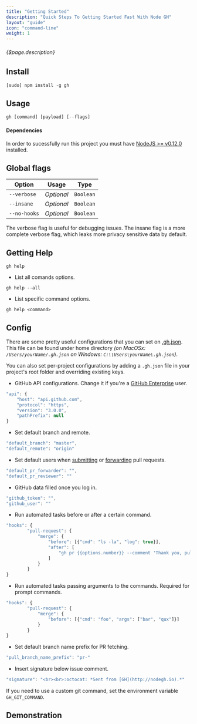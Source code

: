 ```yaml
---
title: "Getting Started"
description: "Quick Steps To Getting Started Fast With Node GH"
layout: "guide"
icon: "command-line"
weight: 1
---
```


###### {$page.description}

<article id="1">

## Install

```javascript
[sudo] npm install -g gh
```

</article>


<article id="2">

## Usage

```javascript
gh [command] [payload] [--flags]
```

#### Dependencies

In order to sucessfully run this project you must have [NodeJS >= v0.12.0](http://nodejs.org/dist/v0.12.0/) installed.
</article>


<article id="3">

## Global flags

Option            | Usage        | Type
---               | ---          | ---
`--verbose`    | *Optional*   | `Boolean`
`--insane`     | *Optional*   | `Boolean`
`--no-hooks`    | *Optional*   | `Boolean`

The verbose flag is useful for debugging issues.
The insane flag is a more complete verbose flag, which leaks more privacy sensitive data by default.
</article>


<article id="4">

## Getting Help

```shell
gh help
```

* List all comands options.

```shell
gh help --all
```

* List specific command options.

```shell
gh help <command>
```
</article>


<article id="5">

## Config

There are some pretty useful configurations that you can set on [.gh.json](https://github.com/node-gh/gh/blob/master/default.gh.json).
This file can be found under home directory *(on MacOSx: `/Users/yourName/.gh.json` on Windows: `C:\\Users\yourName\.gh.json`)*.

You can also set per-project configurations by adding a `.gh.json` file in your project's root folder and overriding existing keys.

* GitHub API configurations. Change it if you're a [GitHub Enterprise](https://enterprise.github.com/) user.

```javascript
"api": {
    "host": "api.github.com",
    "protocol": "https",
    "version": "3.0.0",
    "pathPrefix": null
}
```

* Set default branch and remote.

```javascript
"default_branch": "master",
"default_remote": "origin"
```

* Set default users when [submitting](#7-submit) or [forwarding](#5-forward) pull requests.

```javascript
"default_pr_forwarder": "",
"default_pr_reviewer": ""
```

* GitHub data filled once you log in.

```javascript
"github_token": "",
"github_user": ""
```

* Run automated tasks before or after a certain command.

```javascript
"hooks": {
        "pull-request": {
            "merge": {
                "before": [{"cmd": "ls -la", "log": true}],
                "after": [
                    "gh pr {{options.number}} --comment 'Thank you, pull request merged :D'"
                ]
            }
        }
}
```

* Run automated tasks passing arguments to the commands. Required for prompt commands.

```javascript
"hooks": {
        "pull-request": {
            "merge": {
                "before": [{"cmd": "foo", "args": ["bar", "qux"]}]
            }
        }
}
```

* Set default branch name prefix for PR fetching.

```javascript
"pull_branch_name_prefix": "pr-"
```

* Insert signature below issue comment.

```javascript
"signature": "<br><br>:octocat: *Sent from [GH](http://nodegh.io).*"
```

If you need to use a custom git command, set the environment variable `GH_GIT_COMMAND`.
</article>


<article id="demo">

## Demonstration

<script src="https://asciinema.org/a/3391.js" id="asciicast-3391" async></script>
</article>